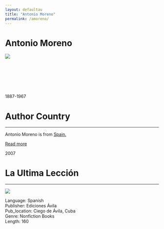 ```yaml
---
layout: defaultau
title: "Antonio Moreno"
permalink: /amoreno/
---
```

<!-- partial:index.partial.html -->
<div class="content">
    <h1>Antonio Moreno</h1>
    <div class="quote">
        <div><img src="https://upload.wikimedia.org/wikipedia/commons/thumb/c/c9/Antonio_Moreno_1916.jpg/330px-Antonio_Moreno_1916.jpg" class="logo"></div>
    </div>
    <div class="timeline">
        <div style="padding-bottom:100px;"></div>
        <div class="block">
            <div class="date right"><p class="right">1887-1967</p></div>
            <div class="dot"></div>
            <div class="left first">
            <div class="author_country">
                <h1>Author Country</h1><hr>
          <div class="aclocation">   <p>Antonio Moreno is from <a href="http://localhost:4000/2">Spain.</a></p></div>
              <div class="acreadmore">   <a href="https://en.wikipedia.org/wiki/Antonio_Moreno" target="_blank">Read more</a></div>
            </div>
            </div>
        </div>
         <div class="block">
            <div class="date left"><p class="left">2007</p></div>
            <div class="dot"></div>
            <div class="right">
                <h1>La Ultima Lección</h1><hr>
                <p><img src="https://m.media-amazon.com/images/I/51-DediSEIL._SX351_BO1,204,203,200_.jpg"></p>
                <p>
                Language: Spanish<br/>
                Publisher: Ediciones Ávila<br/>
                Pub_location: Ciego de Ávila, Cuba<br/>
                Genre: Nonfiction Books<br/>
                Length: 160<br/>                   </p>
            </div>
        </div>
